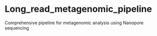 # Long_read_metagenomic_pipeline
Comprehensive pipeline for metagenomic analysis using Nanopore sequencing
